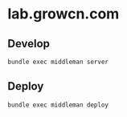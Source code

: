 # lab.growcn.com

## Develop

```
bundle exec middleman server
```

## Deploy

```
bundle exec middleman deploy
```
